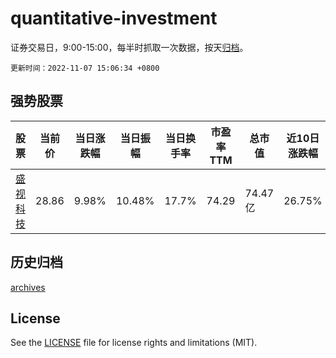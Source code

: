 # quantitative-investment

证券交易日，9:00-15:00，每半时抓取一次数据，按天[归档](archives)。

`更新时间：2022-11-07 15:06:34 +0800`

## 强势股票

|股票|当前价|当日涨跌幅|当日振幅|当日换手率|市盈率TTM|总市值|近10日涨跌幅|
|----|----|----|----|----|----|----|----|
|[盛视科技](https://xueqiu.com/S/SZ002990)|28.86|9.98%|10.48%|17.7%|74.29|74.47亿|26.75%|

## 历史归档

[archives](archives)

## License

See the [LICENSE](LICENSE) file for license rights and limitations (MIT).
